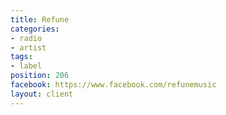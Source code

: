 ```yaml
---
title: Refune
categories:
- radio
- artist
tags:
- label
position: 206
facebook: https://www.facebook.com/refunemusic
layout: client
---
```


